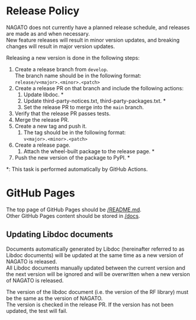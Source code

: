 # Release Policy

NAGATO does not currently have a planned release schedule, and releases are made as and when necessary.  
New feature releases will result in minor version updates, and breaking changes will result in major version updates.  

Releasing a new version is done in the following steps:  

1. Create a release branch from `develop`.  
The branch name should be in the following format:  
`release/v<major>.<minor>.<patch>`  
1. Create a release PR on that branch and include the following actions:  
   1. Update libdoc. \*  
   2. Update third-party-notices.txt, third-party-packages.txt. \*  
   3. Set the release PR to merge into the `main` branch.  
2. Verify that the release PR passes tests.  
3. Merge the release PR.  
4. Create a new tag and push it.  
   1. The tag should be in the following format:  
    `v<major>.<minor>.<patch>`  
5. Create a release page.  
   1. Attach the wheel-built package to the release page. \*  
6. Push the new version of the package to PyPI. \*  

\*: This task is performed automatically by GitHub Actions.

# GitHub Pages  

The top page of GitHub Pages should be [/README.md](./README.md).  
Other GitHub Pages content should be stored in [/docs](./docs).  

## Updating Libdoc documents
Documents automatically generated by Libdoc (hereinafter referred to as Libdoc documents) will be updated at the same time as a new version of NAGATO is released.  
All Libdoc documents manually updated between the current version and the next version will be ignored and will be overwritten when a new version of NAGATO is released.  

The version of the libdoc document (i.e. the version of the RF library) must be the same as the version of NAGATO.  
The version is checked in the release PR. If the version has not been updated, the test will fail.  

